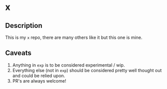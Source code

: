 # x

## Description

This is my `x` repo, there are many others like it but this one is mine.

## Caveats

1. Anything in `exp` is to be considered experimental / wip.
2. Everything else (not in `exp`) should be considered pretty well thought out and could be relied upon.
3. PR's are always welcome!
    
